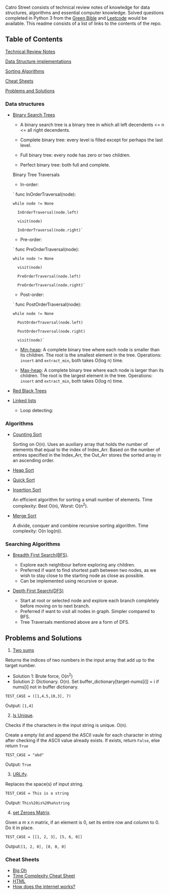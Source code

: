 Catro Street consists of technical review notes of knowledge for data structures, algorithms and essential computer knowledge. Solved questions completed in Python 3 from the [Green Bible](https://www.amazon.com/Cracking-Coding-Interview-Programming-Questions/dp/0984782850/ref=sr_1_1?ie=UTF8&qid=1505751073&sr=8-1&keywords=crack+the+coding+interview) and [Leetcode](http://www.leetcode.com) would be available. This readme consists of a list of links to the contents of the repo.

## Table of Contents 
[Technical Review Notes](https://github.com/amandazhuyilan/Castro-Street/edit/master/Tech_Review_2017.md)

[Data Structure implementations](#Data_Structure)

[Sorting Algorithms](#Sorting_Algorithms)

[Cheat Sheets](#Cheat_Sheets)  

[Problems and Solutions](#Problems_and_Solutions)

<a name="Data_Structure"></a>
### Data structures
* [Binary Search Trees](https://github.com/amandazhuyilan/Castro-Street/blob/master/Data-Structures/BinarySearchTree.py)

  - A binary search tree is a binary tree in which all left decendents <= n <= all right decendents.
  
  - Complete binary tree: every level is filled except for perhaps the last level.
  - Full binary tree: every node has zero or two children.
  - Perfect binary tree: both full and complete.
  
  Binary Tree Traversals
  - In-order: 
  
  ` func InOrderTraversal(node):
  
      while node != None
      
        InOrderTraversal(node.left)
        
        visit(node)
        
        InOrderTraversal(node.right)`
     
  - Pre-order: 
  
  ` func PreOrderTraversal(node):
  
      while node != None
      
        visit(node)
        
        PreOrderTraversal(node.left)
        
        PreOrderTraversal(node.right)`
      
  - Post-order: 
  
  ` func PostOrderTraversal(node):
  
      while node != None
      
        PostOrderTraversal(node.left)
        
        PostOrderTraversal(node.right)
        
        visit(node)`

   - [Min-heap](): A complete binary tree where each node is smaller than its children. The root is the smallest element in the tree.
      Operations: `insert` and `extract_min`, both takes O(log n) time.
  
  - [Max-heap](): A complete binary tree where each node is larger than its children. The root is the largest element in the tree.
    Operations: `insert` and `extract_min`, both takes O(log n) time.
  
* [Red Black Trees](https://github.com/amandazhuyilan/Castro-Street/blob/master/Data-Structures/LinkedList.py)

* [Linked lists](https://github.com/amandazhuyilan/Castro-Street/blob/master/Data-Structures/LinkedList.py)
  - Loop detecting: 

<a name="Sorting_Algorithms"></a>
### Algorithms
* [Counting Sort](https://github.com/amandazhuyilan/Castro-Street/blob/master/Algorithms/CountingSort.py)
  
  Sorting on O(n). Uses an auxiliary array that holds the number of elememts that equal to the index of Index_Arr. 
  Based on the number of entires specified in the Index_Arr, the Out_Arr stores the sorted array in an ascending order.
  
* [Heap Sort](https://github.com/amandazhuyilan/Castro-Street/blob/master/Algorithms/HeapSort.py)

* [Quick Sort](https://github.com/amandazhuyilan/Castro-Street/blob/master/Algorithms/QuickSort.py)

* [Insertion Sort](https://github.com/amandazhuyilan/Castro-Street/blob/master/Algorithms/InsertionSort.py)

  An efficient algorithm for sorting a small number of elements. Time complexity: Best O(n), Worst: O(n<sup>2</sup>).

* [Merge Sort](https://github.com/amandazhuyilan/Castro-Street/blob/master/Algorithms/MergeSort.py)

  A divide, conquer and combine recursive sorting algorithm. Time complexity: O(n log(n)).
  
### Searching Algorithms 
- [Breadth First Search(BFS)](https://github.com/amandazhuyilan/Castro-Street/blob/master/Algorithms/BFS.py).
  - Explore each neightbour before exploring any children. 
  - Preferred if want to find shortest path between two nodes, as we wish to stay close to the starting node as close as possible.
  - Can be implemented using recursive or queue.

- [Depth First Search(DFS)](https://github.com/amandazhuyilan/Castro-Street/blob/master/Algorithms/DFS.py)
  - Start at root or selected node and explore each branch completely before moving on to next branch.
  - Preferred if want to visit all nodes in graph. Simpler compared to BFS.
  - Tree Traversals mentioned above are a form of DFS.

<a name="Problems_and_Solutions"></a>
## Problems and Solutions
1. [Two sums](https://github.com/amandazhuyilan/Castro-Street/blob/master/twoSums.py)

  Returns the indices of two numbers in the input array that add up to the target number.

  * Solution 1: Brute force, O(n<sup>2</sup>) 
  * Solution 2: Dictionary. O(n). Set buffer_dictionary[target-nums[i]] = i if nums[i] not in buffer dictionary.  
  
  `TEST_CASE = ([1,4,5,10,3], 7)`
  
  Output: `[1,4]`
  
2. [Is Unique](https://github.com/amandazhuyilan/Castro-Street/blob/master/isUnique.py).
  
  Checks if the characters in the input string is unique. O(n).
  
  Create a empty list and append the ASCII vaule for each character in string after checking if the ASCII value already     exists. If exists, return `False`, else return `True`

  
  `TEST_CASE = "abd"`
  
  Output: `True`
  
3. [URLify](https://github.com/amandazhuyilan/Castro-Street/blob/master/URLify.py).
  
  Replaces the space(s) of input string.
  
  `TEST_CASE = This is a string`
  
  Output: `This%20is%20%a%string`
  
4. [set Zeroes Matrix](https://github.com/amandazhuyilan/Castro-Street/blob/master/Problems-and-Solutions/setZeroMatrix.py).
  
  Given a m x n matrix, if an element is 0, set its entire row and column to 0. Do it in place.
  
  `TEST_CASE = [[1, 2, 3], [5, 6, 0]]`
  
  Output:`[1, 2, 0], [0, 0, 0]`
  
<a name= "Cheat_Sheets"></a>
### Cheat Sheets
  - [Big Oh](http://bigocheatsheet.com/)
  - [Time Complexity Cheat Sheet](https://www.packtpub.com/sites/default/files/downloads/4874OS_Appendix_Big_O_Cheat_Sheet.pdf)
  - [HTML](http://www.simplehtmlguide.com/cheatsheet.php)
  - [How does the internet works?](https://web.stanford.edu/class/msande91si/www-spr04/readings/week1/InternetWhitepaper.htm)
